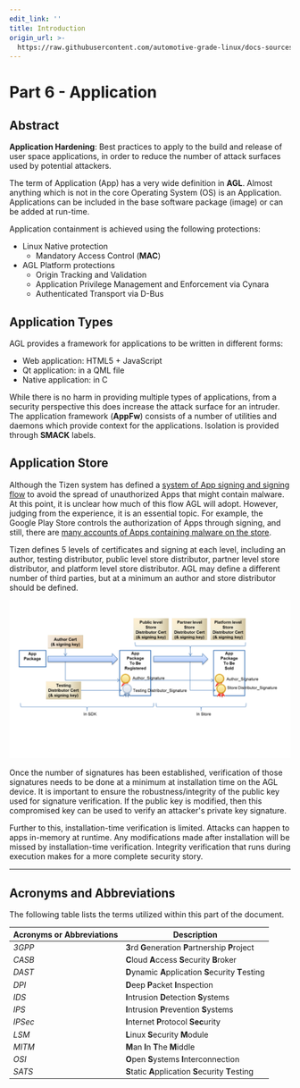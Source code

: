 ```yaml
---
edit_link: ''
title: Introduction
origin_url: >-
  https://raw.githubusercontent.com/automotive-grade-linux/docs-sources/flounder/docs/security-blueprint/part-6/0_Abstract.md
---
```


<!-- WARNING: This file is generated by fetch_docs.js using /home/boron/Documents/AGL/docs-webtemplate/site/_data/tocs/architecture/flounder/security_blueprint-flounder-security-blueprint-book.yml -->

# Part 6 - Application

## Abstract

**Application Hardening**: Best practices to apply to the build and release of
user space applications, in order to reduce the number of attack surfaces used
by potential attackers.

The term of Application (App) has a very wide definition in **AGL**. Almost
anything which is not in the core Operating System (OS) is an Application.
Applications can be included in the base software package (image) or can be
added at run-time.

Application containment is achieved using the following protections:

- Linux Native protection
  - Mandatory Access Control (**MAC**)
- AGL Platform protections
  - Origin Tracking and Validation
  - Application Privilege Management and Enforcement via Cynara
  - Authenticated Transport via D-Bus

## Application Types

AGL provides a framework for applications to be written in different forms:

- Web application: HTML5 + JavaScript
- Qt application: in a QML file
- Native application: in C

While there is no harm in providing multiple types of applications, from a
security perspective this does increase the attack surface for an intruder.
The application framework (**AppFw**) consists of a number of utilities and
daemons which provide context for the applications.
Isolation is provided through **SMACK** labels.

## Application Store

Although the Tizen system has defined a [system of App signing and signing flow](https://wiki.tizen.org/Security/Tizen_3.X_Overview#Application_Singing_and_Certificates)
to avoid the spread of unauthorized Apps that might contain malware.
At this point, it is unclear how much of this flow AGL will adopt.
However, judging from the experience, it is an essential topic. For example,
the Google Play Store controls the authorization of Apps through signing, and still,
there are [many accounts of Apps containing malware on the store](http://www.eweek.com/mobile/researchers-find-132-malware-infected-android-apps-on-google-play).

Tizen defines 5 levels of certificates and signing at each level, including an author,
testing distributor, public level store distributor, partner level store distributor,
and platform level store distributor. AGL may define a different number of third parties,
but at a minimum an author and store distributor should be defined.

![App Signing Flow](App_signing_flow.png)

Once the number of signatures has been established, verification of those signatures needs
to be done at a minimum at installation time on the AGL device. It is important to ensure
the robustness/integrity of the public key used for signature verification. If the public key is modified,
then this compromised key can be used to verify an attacker's private key signature.

Further to this, installation-time verification is limited. Attacks can happen to apps in-memory
at runtime. Any modifications made after installation will be missed by installation-time verification.
Integrity verification that runs during execution makes for a more complete security story.

--------------------------------------------------------------------------------

## Acronyms and Abbreviations

The following table lists the terms utilized within this part of the document.

Acronyms or Abbreviations | Description
------------------------- | ----------------------------------------------------
_3GPP_                    | **3**rd **G**eneration **P**artnership **P**roject
_CASB_                    | **C**loud **A**ccess **S**ecurity **B**roker
_DAST_                    | **D**ynamic **A**pplication **S**ecurity **T**esting
_DPI_                     | **D**eep **P**acket **I**nspection
_IDS_                     | **I**ntrusion **D**etection **S**ystems
_IPS_                     | **I**ntrusion **P**revention **S**ystems
_IPSec_                   | **I**nternet **P**rotocol **Sec**urity
_LSM_                     | **L**inux **S**ecurity **M**odule
_MITM_                    | **M**an **I**n **T**he **M**iddle
_OSI_                     | **O**pen **S**ystems **I**nterconnection
_SATS_                    | **S**tatic **A**pplication **S**ecurity **T**esting

